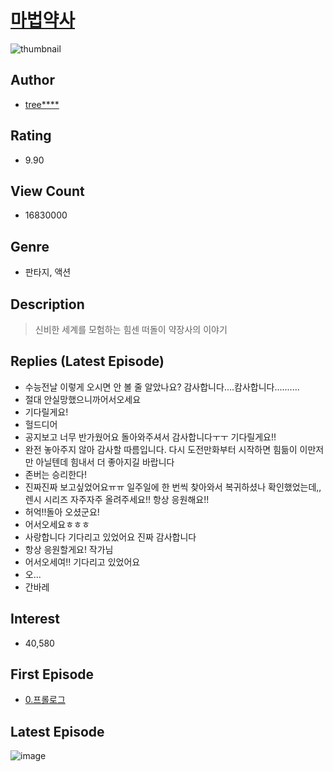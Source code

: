 # [마법약사](https://comic.naver.com/bestChallenge/list?titleId=690682)
![thumbnail](https://image-comic.pstatic.net/user_contents_data/challenge_comic/2020/06/13/295259/thumbnail_202x16423b5bf7c_1686_4e7f_a81e_10ee5d25cfe5_00004596.JPEG)

## Author
- [tree****](https://comic.naver.com/artistTitle?id=295259)

## Rating
- 9.90

## View Count
- 16830000

## Genre
- 판타지, 액션

## Description
> 신비한 세계를 모험하는 힘센 떠돌이 약장사의 이야기

## Replies (Latest Episode)
- 수능전날 이렇게 오시면 안 볼 줄 알았나요? 감사합니다....캄사합니다..........
- 절대 안실망했으니까어서오세요
- 기다릴게요!
- 헐드디어
- 공지보고 너무 반가웠어요 돌아와주셔서 감사합니다ㅜㅜ 기다릴게요!!
- 완전 놓아주지 않아 감사할 따름입니다. 다시 도전만화부터 시작하면 힘듦이 이만저만 아닐텐데 힘내서 더 좋아지길 바랍니다
- 존버는 승리한다!
- 진짜진짜 보고싶었어요ㅠㅠ 일주일에 한 번씩 찾아와서 복귀하셨나 확인했었는데,, 렌시 시리즈 자주자주 올려주세요!! 항상 응원해요!!
- 허억!!돌아 오셨군요!
- 어서오세요ㅎㅎㅎ
- 사랑합니다 기다리고 있었어요 진짜 감사합니다
- 항상 응원할게요! 작가님
- 어서오세여!! 기다리고 있었어요
- 오...
- 간바레

## Interest
- 40,580

## First Episode
- [0.프롤로그](https://comic.naver.com/bestChallenge/detail?titleId=690682&no=1)

## Latest Episode
![image](https://image-comic.pstatic.net/user_contents_data/challenge_comic/2021/11/17/295259/upload_7017793927662090342.jpeg)
